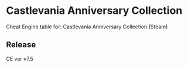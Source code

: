 # Castlevania Anniversary Collection   
Cheat Engine table for: Castlevania Anniversary Collection (Steam)


## Release
CE ver v7.5
